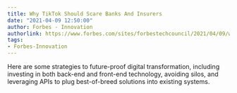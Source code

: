 ```yaml
---
title: Why TikTok Should Scare Banks And Insurers
date: "2021-04-09 12:50:00"
author: Forbes - Innovation
authorlink: https://www.forbes.com/sites/forbestechcouncil/2021/04/09/why-tiktok-should-scare-banks-and-insurers/
tags:
- Forbes-Innovation
---
```

Here are some strategies to future-proof digital transformation, including investing in both back-end and front-end technology, avoiding silos, and leveraging APIs to plug best-of-breed solutions into existing systems.